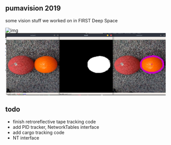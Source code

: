 pumavision 2019
---
some vision stuff we worked on in FIRST Deep Space

![img](resources/ls_pipeline_1.jpeg)
![img](resources/cargo_pipeline.png)

todo
---
 - finish retroreflective tape tracking code
  - add PID tracker, NetworkTables interface
 - add cargo tracking code
  - NT interface
